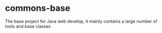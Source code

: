# commons-base
The base project for Java web develop, it mainly contains a large number of tools and base classes
